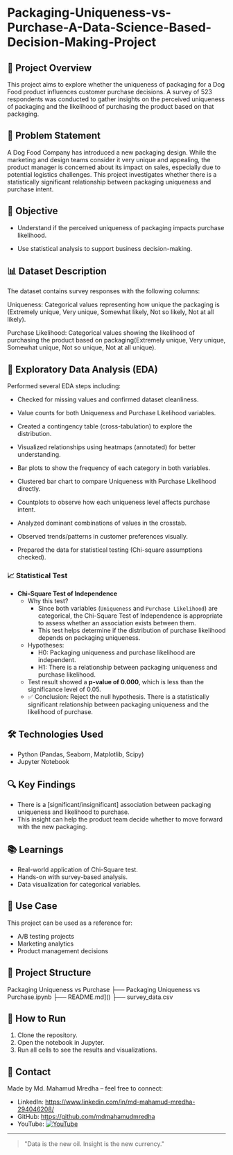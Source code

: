 # Packaging-Uniqueness-vs-Purchase-A-Data-Science-Based-Decision-Making-Project

## 📌 Project Overview

This project aims to explore whether the uniqueness of packaging for a Dog Food product influences customer purchase decisions. A survey of 523 respondents was conducted to gather insights on the perceived uniqueness of packaging and the likelihood of purchasing the product based on that packaging.

## 🎯 Problem Statement

A Dog Food Company has introduced a new packaging design. While the marketing and design teams consider it very unique and appealing, the product manager is concerned about its impact on sales, especially due to potential logistics challenges. This project investigates whether there is a statistically significant relationship between packaging uniqueness and purchase intent.

## 🧠 Objective

- Understand if the perceived uniqueness of packaging impacts purchase likelihood.

- Use statistical analysis to support business decision-making.

## 📊 Dataset Description

The dataset contains survey responses with the following columns:

Uniqueness: Categorical values representing how unique the packaging is (Extremely unique, Very unique, Somewhat likely, Not so likely, Not at all likely).

Purchase Likelihood: Categorical values showing the likelihood of purchasing the product based on packaging(Extremely unique, Very unique, Somewhat unique, Not so unique, Not at all unique).

## 🧪 Exploratory Data Analysis (EDA)

Performed several EDA steps including:

- Checked for missing values and confirmed dataset cleanliness.

- Value counts for both Uniqueness and Purchase Likelihood variables.

- Created a contingency table (cross-tabulation) to explore the distribution.

- Visualized relationships using heatmaps (annotated) for better understanding.

- Bar plots to show the frequency of each category in both variables.

- Clustered bar chart to compare Uniqueness with Purchase Likelihood directly.

- Countplots to observe how each uniqueness level affects purchase intent.

- Analyzed dominant combinations of values in the crosstab.

- Observed trends/patterns in customer preferences visually.

- Prepared the data for statistical testing (Chi-square assumptions checked).


### 📈 Statistical Test
- **Chi-Square Test of Independence**
    - Why this test?
        - Since both variables (`Uniqueness` and `Purchase Likelihood`) are categorical, the Chi-Square Test of Independence is appropriate to assess whether an association exists between them.
        - This test helps determine if the distribution of purchase likelihood depends on packaging uniqueness.
    - Hypotheses:
        - H0: Packaging uniqueness and purchase likelihood are independent.
        - H1: There is a relationship between packaging uniqueness and purchase likelihood.
    - Test result showed a **p-value of 0.000**, which is less than the significance level of 0.05.
    - ✅ Conclusion: Reject the null hypothesis. There is a statistically significant relationship between packaging uniqueness and the likelihood of purchase.

## 🛠 Technologies Used
- Python (Pandas, Seaborn, Matplotlib, Scipy)
- Jupyter Notebook

## 🔍 Key Findings
- There is a [significant/insignificant] association between packaging uniqueness and likelihood to purchase.
- This insight can help the product team decide whether to move forward with the new packaging.

## 📚 Learnings
- Real-world application of Chi-Square test.
- Hands-on with survey-based analysis.
- Data visualization for categorical variables.

## 💼 Use Case
This project can be used as a reference for:
- A/B testing projects
- Marketing analytics
- Product management decisions

## 📁 Project Structure
Packaging Uniqueness vs Purchase
├── Packaging Uniqueness vs Purchase.ipynb
├── README.md]()
├── survey_data.csv

## 🚀 How to Run
1. Clone the repository.
2. Open the notebook in Jupyter.
3. Run all cells to see the results and visualizations.

## 🤝 Contact
Made by Md. Mahamud Mredha – feel free to connect:
- LinkedIn: https://www.linkedin.com/in/md-mahamud-mredha-294046208/
- GitHub: https://github.com/mdmahamudmredha
- YouTube: [![YouTube](https://img.shields.io/badge/YouTube-Dropout_Programmer-red?style=for-the-badge&logo=youtube)](https://www.youtube.com/@DropoutProgrammer)

---

> "Data is the new oil. Insight is the new currency."


